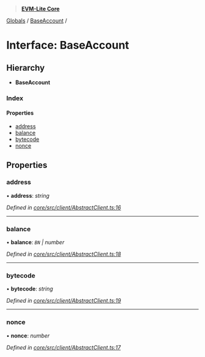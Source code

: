 > **[EVM-Lite Core](../README.md)**

[Globals](../globals.md) / [BaseAccount](baseaccount.md) /

# Interface: BaseAccount

## Hierarchy

* **BaseAccount**

### Index

#### Properties

* [address](baseaccount.md#address)
* [balance](baseaccount.md#balance)
* [bytecode](baseaccount.md#bytecode)
* [nonce](baseaccount.md#nonce)

## Properties

###  address

• **address**: *string*

*Defined in [core/src/client/AbstractClient.ts:16](https://github.com/mosaicnetworks/evm-lite-js/blob/578e9b5/packages/core/src/client/AbstractClient.ts#L16)*

___

###  balance

• **balance**: *`BN` | number*

*Defined in [core/src/client/AbstractClient.ts:18](https://github.com/mosaicnetworks/evm-lite-js/blob/578e9b5/packages/core/src/client/AbstractClient.ts#L18)*

___

###  bytecode

• **bytecode**: *string*

*Defined in [core/src/client/AbstractClient.ts:19](https://github.com/mosaicnetworks/evm-lite-js/blob/578e9b5/packages/core/src/client/AbstractClient.ts#L19)*

___

###  nonce

• **nonce**: *number*

*Defined in [core/src/client/AbstractClient.ts:17](https://github.com/mosaicnetworks/evm-lite-js/blob/578e9b5/packages/core/src/client/AbstractClient.ts#L17)*